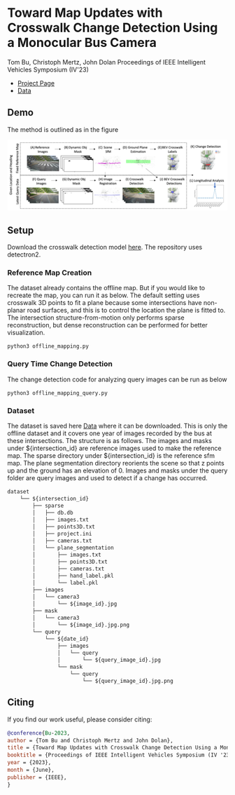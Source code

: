# Toward Map Updates with Crosswalk Change Detection Using a Monocular Bus Camera
Tom Bu, Christoph Mertz, John Dolan
Proceedings of IEEE Intelligent Vehicles Symposium (IV'23)


 * [Project Page](https://tom-bu.github.io/busview_crosswalk_cd)
 * [Data](https://www.kaggle.com/datasets/buvision/buscrosswalkchange)


## Demo
The method is outlined as in the figure 
<p align="center">
  <img src="img/pipeline4.png">
</p>

## Setup
Download the crosswalk detection model [here](). 
The repository uses detectron2. 

### Reference Map Creation
The dataset already contains the offline map. But if you would like to recreate the map, you can run it as below. The default setting uses crosswalk 3D points to fit a plane because some intersections have non-planar road surfaces, and this is to control the location the plane is fitted to. The intersection structure-from-motion only performs sparse reconstruction, but dense reconstruction can be performed for better visualization.
```
python3 offline_mapping.py 
```
### Query Time Change Detection
The change detection code for analyzing query images can be run as below
```
python3 offline_mapping_query.py 
```

### Dataset
The dataset is saved here  [Data](https://www.kaggle.com/datasets/buvision/buscrosswalkchange) where it can be downloaded. This is only the offline dataset and it covers one year of images recorded by the bus at these intersections. The structure is as follows. The images and masks under ${intersection_id} are reference images used to make the reference map. The sparse directory under ${intersection_id} is the reference sfm map. The plane segmentation directory reorients the scene so that z points up and the ground has an elevation of 0. Images and masks under the query folder are query images and used to detect if a change has occurred. 

    dataset
        └── ${intersection_id}
            ├── sparse
            │   ├── db.db
            │   ├── images.txt
            │   ├── points3D.txt
            │   ├── project.ini
            │   ├── cameras.txt
            │   └── plane_segmentation
            │       ├── images.txt
            │       ├── points3D.txt
            │       ├── cameras.txt       
            │       ├── hand_label.pkl       
            │       └── label.pkl       
            ├── images
            │   └── camera3   
            │       └── ${image_id}.jpg 
            ├── mask
            │   └── camera3  
            │       └── ${image_id}.jpg.png 
            └── query
                └── ${date_id}  
                    ├── images
                    │   └── query   
                    │       └── ${query_image_id}.jpg 
                    └── mask
                        └── query  
                            └── ${query_image_id}.jpg.png 


## Citing
If you find our work useful, please consider citing:
```BibTeX
@conference{Bu-2023,
author = {Tom Bu and Christoph Mertz and John Dolan},
title = {Toward Map Updates with Crosswalk Change Detection Using a Monocular Bus Camera},
booktitle = {Proceedings of IEEE Intelligent Vehicles Symposium (IV '23)},
year = {2023},
month = {June},
publisher = {IEEE},
}
```